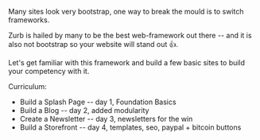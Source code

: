 Many sites look very bootstrap, one way to break the mould is to switch frameworks.


Zurb is hailed by many to be the best web-framework out there -- and it is also not bootstrap so your website 
will stand out :thumbsup:.


Let's get familiar with this framework and build a few basic sites to build your competency with it.






Curriculum:

* Build a Splash Page -- day 1, Foundation Basics
* Build a Blog -- day 2, added modularity
* Create a Newsletter -- day 3, newsletters for the win
* Build a Storefront -- day 4, templates, seo, paypal + bitcoin buttons

